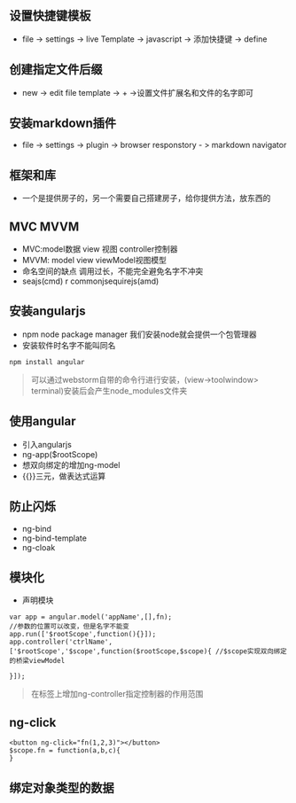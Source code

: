 ## 设置快捷键模板

- file -> settings  -> live Template -> javascript -> 添加快捷键 -> define  

## 创建指定文件后缀  

- new -> edit file template -> + ->设置文件扩展名和文件的名字即可    

## 安装markdown插件  

- file -> settings -> plugin -> browser responstory  - > markdown navigator


## 框架和库
- 一个是提供房子的，另一个需要自己搭建房子，给你提供方法，放东西的

## MVC MVVM
- MVC:model数据 view 视图 controller控制器
- MVVM: model view viewModel视图模型
- 命名空间的缺点 调用过长，不能完全避免名字不冲突
- seajs(cmd) r commonjsequirejs(amd) 

## 安装angularjs
- npm node package manager 我们安装node就会提供一个包管理器
- 安装软件时名字不能叫同名
```
npm install angular
```

> 可以通过webstorm自带的命令行进行安装，(view->toolwindow> terminal)安装后会产生node_modules文件夹

## 使用angular
- 引入angularjs
- ng-app($rootScope)
- 想双向绑定的增加ng-model
- {{}}三元，做表达式运算

## 防止闪烁
- ng-bind
- ng-bind-template
- ng-cloak

## 模块化
- 声明模块
```
var app = angular.model('appName',[],fn);
//参数的位置可以改变，但是名字不能变
app.run(['$rootScope',function(){}]);
app.controller('ctrlName',['$rootScope','$scope',function($rootScope,$scope){ //$scope实现双向绑定的桥梁viewModel
    
}]);
```
> 在标签上增加ng-controller指定控制器的作用范围

## ng-click
```
<button ng-click="fn(1,2,3)"></button>
$scope.fn = function(a,b,c){
}
```

## 绑定对象类型的数据
